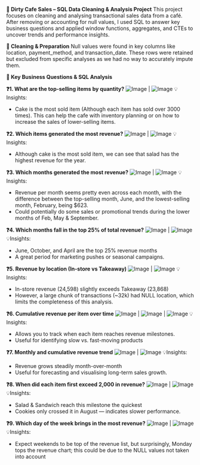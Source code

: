 **🧼 Dirty Cafe Sales – SQL Data Cleaning & Analysis Project**
This project focuses on cleaning and analysing transactional sales data from a café. After removing or accounting for null values, I used SQL to answer key business questions and applied window functions, aggregates, and CTEs to uncover trends and performance insights.

**🔧 Cleaning & Preparation**
Null values were found in key columns like location, payment_method, and transaction_date. These rows were retained but excluded from specific analyses as we had no way to accurately impute them.

**📌 Key Business Questions & SQL Analysis**

**❓1. What are the top-selling items by quantity?**
![Image](https://github.com/user-attachments/assets/8eb02cb7-193c-4c44-bea5-203cfee39a1e) | ![Image](https://github.com/user-attachments/assets/a30494a6-68cb-47d0-965f-d18fdcebe69c)
💡Insights:
- Cake is the most sold item (Although each item has sold over 3000 times). This can help the cafe with inventory planning or on how to increase the sales of lower-selling items.

**❓2. Which items generated the most revenue?**
![Image](https://github.com/user-attachments/assets/0ae7f506-60ad-43f0-8410-e8f7776c4678) | ![Image](https://github.com/user-attachments/assets/139f92d0-8f48-47ae-a45e-00e4afea64d2)
💡Insights:
- Although cake is the most sold item, we can see that salad has the highest revenue for the year.

**❓3. Which months generated the most revenue?**
![Image](https://github.com/user-attachments/assets/cb1f22b2-f2db-4bca-a451-6c5cc209d6aa) | ![Image](https://github.com/user-attachments/assets/b37dce9c-34f4-4c19-8079-a622b81c21ec)
💡Insights:
- Revenue per month seems pretty even across each month, with the difference between the top-selling month, June, and the lowest-selling month, February, being $623.
- Could potentially do some sales or promotional trends during the lower months of Feb, May & September.

**❓4. Which months fall in the top 25% of total revenue?**
![Image](https://github.com/user-attachments/assets/536a7d21-b345-4747-9fd5-dc1676d289e0) | ![Image](https://github.com/user-attachments/assets/a82f383c-27f3-403a-a387-ffc09978c524)
💡Insights:
- June, October, and April are the top 25% revenue months
- A great period for marketing pushes or seasonal campaigns.

**❓5. Revenue by location (In-store vs Takeaway)**
![Image](https://github.com/user-attachments/assets/fb1d25e5-5853-4c9e-8dfd-1aca5d93be94) | ![Image](https://github.com/user-attachments/assets/f306246e-5699-4c24-a783-cf7e5b9d98c8)
💡Insights:
- In-store revenue (24,598) slightly exceeds Takeaway (23,868)
- However, a large chunk of transactions (~32k) had NULL location, which limits the completeness of this analysis.

**❓6. Cumulative revenue per item over time**
![Image](https://github.com/user-attachments/assets/7c4de5d1-4bda-43e4-bc23-88f5ecd7fac2) | ![Image](https://github.com/user-attachments/assets/9ab469f3-bd87-4e30-b21f-f868e6d7b840) | ![Image](https://github.com/user-attachments/assets/9a2adf4c-5d13-4c8d-a836-bfde1fa43de9)
💡Insights:
- Allows you to track when each item reaches revenue milestones.
- Useful for identifying slow vs. fast-moving products

**❓7. Monthly and cumulative revenue trend**
![Image](https://github.com/user-attachments/assets/c7caf87e-137c-4528-b2b2-cbba7aaedfdf) | ![Image](https://github.com/user-attachments/assets/49f17896-fc7b-4ea4-80f1-e2c36229a5e2)
💡Insights:
- Revenue grows steadily month-over-month
- Useful for forecasting and visualising long-term sales growth.

**❓8. When did each item first exceed 2,000 in revenue?**
![Image](https://github.com/user-attachments/assets/ac9499bd-0d90-45ea-84a3-c03e761faa40) | ![Image](https://github.com/user-attachments/assets/e46aadf6-7b89-46b9-bf3d-8ffbc97e633d)
💡Insights:
- Salad & Sandwich reach this milestone the quickest
- Cookies only crossed it in August — indicates slower performance.

**❓9. Which day of the week brings in the most revenue?**
![Image](https://github.com/user-attachments/assets/93738ae4-4488-4a44-ad50-175d7f0d440f) | ![Image](https://github.com/user-attachments/assets/406eac9a-27f2-451e-b626-a89a9cd9cb72)
💡Insights:
- Expect weekends to be top of the revenue list, but surprisingly, Monday tops the revenue chart; this could be due to the NULL values not taken into account
